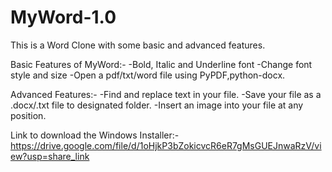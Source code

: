 # MyWord-1.0
This is a Word Clone with some basic and advanced features.

Basic Features of MyWord:-
-Bold, Italic and Underline font
-Change font style and size
-Open a pdf/txt/word file using PyPDF,python-docx.

Advanced Features:-
-Find and replace text in your file.
-Save your file as a .docx/.txt file to designated folder.
-Insert an image into your file at any position.

Link to download the Windows Installer:- https://drive.google.com/file/d/1oHjkP3bZokicvcR6eR7gMsGUEJnwaRzV/view?usp=share_link
